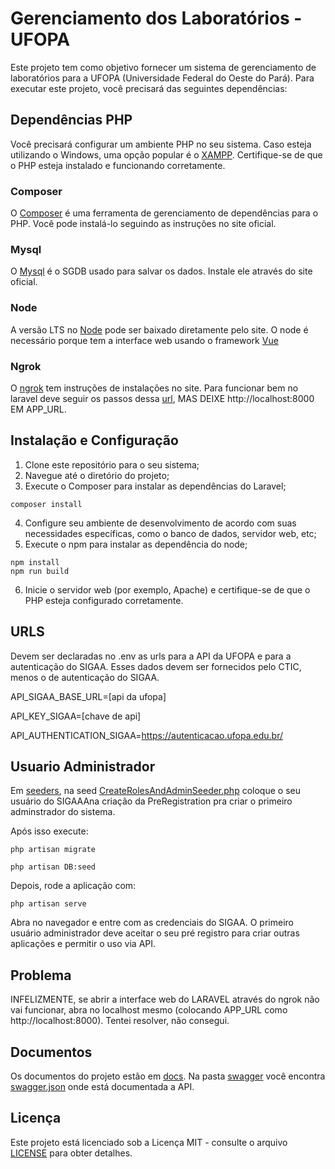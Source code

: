 # Gerenciamento dos Laboratórios - UFOPA

Este projeto tem como objetivo fornecer um sistema de gerenciamento de laboratórios para a UFOPA (Universidade Federal do Oeste do Pará). Para executar este projeto, você precisará das seguintes dependências:

## Dependências PHP

Você precisará configurar um ambiente PHP no seu sistema. Caso esteja utilizando o Windows, uma opção popular é o [XAMPP](https://www.apachefriends.org/index.html). Certifique-se de que o PHP esteja instalado e funcionando corretamente.

### Composer

O [Composer](https://getcomposer.org/) é uma ferramenta de gerenciamento de dependências para o PHP. Você pode instalá-lo seguindo as instruções no site oficial.


### Mysql

O [Mysql](https://www.mysql.com/) é o SGDB usado para salvar os dados. Instale ele através do site oficial.

### Node
A versão LTS no  [Node](https://nodejs.org/en) pode ser baixado diretamente pelo site. O node é necessário porque tem a interface web usando o framework [Vue](https://vuejs.org/)

### Ngrok
O [ngrok](https://dashboard.ngrok.com/get-started/setup) tem instruções de instalações no site. 
Para funcionar bem no laravel deve seguir os passos dessa [url](https://wallacemaxters.com.br/blog/60/utilizando-ngrok-com-laravel), MAS DEIXE http://localhost:8000 EM APP_URL. 



## Instalação e Configuração

1. Clone este repositório para o seu sistema;
2. Navegue até o diretório do projeto;
3. Execute o Composer para instalar as dependências do Laravel;
```
composer install
```
4. Configure seu ambiente de desenvolvimento de acordo com suas necessidades específicas, como o banco de dados, servidor web, etc;
5. Execute o npm para instalar as dependência do node;
 ```
npm install
npm run build
```
6. Inicie o servidor web (por exemplo, Apache) e certifique-se de que o PHP esteja configurado corretamente.

## URLS

Devem ser declaradas no .env as urls para a API da UFOPA e para a autenticação do SIGAA. Esses dados devem ser fornecidos pelo CTIC, menos o de autenticação do SIGAA.

API_SIGAA_BASE_URL=[api da ufopa]

API_KEY_SIGAA=[chave de api]

API_AUTHENTICATION_SIGAA=https://autenticacao.ufopa.edu.br/

## Usuario Administrador
Em [seeders](database%2Fseeders), na seed [CreateRolesAndAdminSeeder.php](database%2Fseeders%2FCreateRolesAndAdminSeeder.php) coloque o seu usuário do SIGAAAna criação da PreRegistration pra criar o primeiro adminstrador do sistema.

Após isso execute:
```shell
php artisan migrate

php artisan DB:seed
```
Depois, rode a aplicação com:
```shell
php artisan serve
```
Abra no navegador e entre com as credenciais do SIGAA. O primeiro usuário administrador deve aceitar o seu pré registro para criar outras aplicações e permitir o uso via API.

## Problema
INFELIZMENTE, se abrir a interface web do LARAVEL através do ngrok não vai funcionar, abra no localhost mesmo (colocando APP_URL como http://localhost:8000). Tentei resolver, não consegui.
## Documentos
Os documentos do projeto estão em [docs](docs). Na pasta [swagger](public%2Fswagger) você encontra [swagger.json](public%2Fswagger%2Fswagger.json) onde está documentada a API.
## Licença

Este projeto está licenciado sob a Licença MIT - consulte o arquivo [LICENSE](LICENSE) para obter detalhes.
